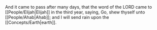 And it came to pass after many days, that the word of the LORD came to [[People/Elijah\|Elijah]] in the third year, saying, Go, shew thyself unto [[People/Ahab\|Ahab]]; and I will send rain upon the [[Concepts/Earth\|earth]].
